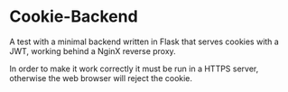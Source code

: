 # Cookie-Backend

A test with a minimal backend written in Flask that serves cookies with a JWT, working behind a NginX reverse proxy.

In order to make it work correctly it must be run in a HTTPS server, otherwise the web browser will reject the cookie.
